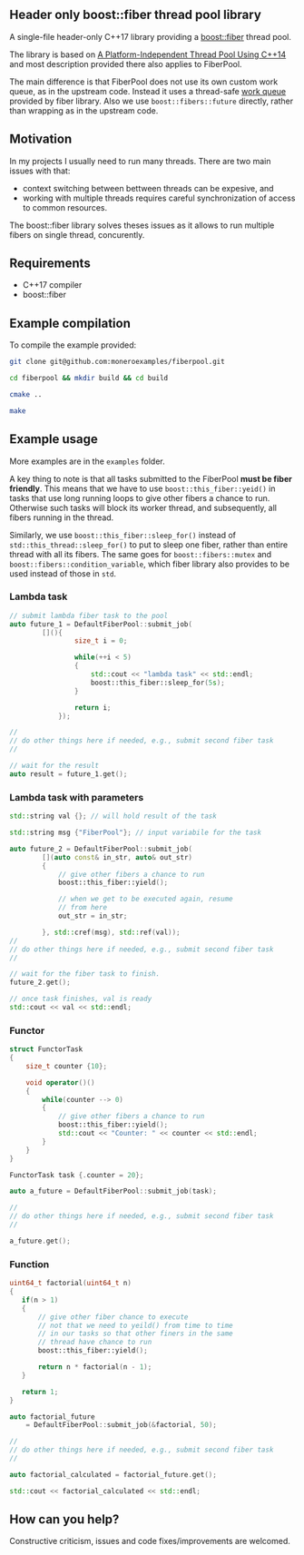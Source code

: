 ## Header only boost::fiber thread pool library

A single-file header-only C++17 library providing 
a [boost::fiber](https://github.com/boostorg/fiber) thread pool.

The library is based on 
[A Platform-Independent Thread Pool Using C++14](http://roar11.com/2016/01/a-platform-independent-thread-pool-using-c14/)
and most description provided there also applies to FiberPool. 

The main difference is that 
FiberPool does not use its own custom work queue, as in the upstream code. Instead
it uses a thread-safe [work queue](https://www.boost.org/doc/libs/1_69_0/libs/fiber/doc/html/fiber/synchronization/channels/buffered_channel.html)
provided by fiber library. Also we use `boost::fibers::future` directly, rather than
wrapping as in the upstream code.

## Motivation

In my projects I usually need to run many threads. There are two main issues
with that: 
 - context switching between
bettween threads can be expesive, and
 - working with multiple threads requires
careful synchronization of access to common resources. 


The boost::fiber library solves theses issues as it allows 
to run multiple fibers on single thread, concurently.  

## Requirements

 - C++17 compiler
 - boost::fiber 

## Example compilation 

To compile the example provided:

```bash
git clone git@github.com:moneroexamples/fiberpool.git

cd fiberpool && mkdir build && cd build

cmake ..

make 
```
		
## Example usage

More examples are in the `examples` folder.

A key thing to note is that all tasks submitted to the FiberPool
**must be fiber friendly**. This means that we have to use 
`boost::this_fiber::yeid()` in
tasks that use long running loops 
to give other fibers a chance to run. Otherwise such tasks will block
its worker thread, and subsequently, all fibers running in the thread. 


Similarly, we use `boost::this_fiber::sleep_for()` instead
of `std::this_thread::sleep_for()` to put to sleep one fiber, rather than
entire thread with all its fibers. The same goes for `boost::fibers::mutex` 
and `boost::fibers::condition_variable`, which
fiber library also provides to be used instead of those in `std`.

### Lambda task

```C++
// submit lambda fiber task to the pool
auto future_1 = DefaultFiberPool::submit_job(
        [](){
                size_t i = 0;

                while(++i < 5)
                {
                    std::cout << "lambda task" << std::endl;
				    boost::this_fiber::sleep_for(5s);
                }

                return i;
            });

//
// do other things here if needed, e.g., submit second fiber task
//

// wait for the result
auto result = future_1.get();
```

### Lambda task with parameters

```C++
std::string val {}; // will hold result of the task

std::string msg {"FiberPool"}; // input variabile for the task

auto future_2 = DefaultFiberPool::submit_job(
        [](auto const& in_str, auto& out_str)
        {
    		// give other fibers a chance to run
			boost::this_fiber::yield();

			// when we get to be executed again, resume
			// from here
            out_str = in_str;

        }, std::cref(msg), std::ref(val));
//
// do other things here if needed, e.g., submit second fiber task
//

// wait for the fiber task to finish.
future_2.get();

// once task finishes, val is ready 
std::cout << val << std::endl;
```

### Functor

```C++
struct FunctorTask
{
	size_t counter {10};

	void operator()()
	{
		while(counter --> 0)
		{
			// give other fibers a chance to run
			boost::this_fiber::yield();
			std::cout << "Counter: " << counter << std::endl;
		}
	}
}

FunctorTask task {.counter = 20};

auto a_future = DefaultFiberPool::submit_job(task);

//
// do other things here if needed, e.g., submit second fiber task
//

a_future.get();
```

### Function


```C++
uint64_t factorial(uint64_t n)
{
   if(n > 1)
   {
	   // give other fiber chance to execute	
	   // not that we need to yeild() from time to time
	   // in our tasks so that other finers in the same 
	   // thread have chance to run		
       boost::this_fiber::yield();

       return n * factorial(n - 1);
   }

   return 1;
}

auto factorial_future 
	= DefaultFiberPool::submit_job(&factorial, 50);

//
// do other things here if needed, e.g., submit second fiber task
//

auto factorial_calculated = factorial_future.get();

std::cout << factorial_calculated << std::endl;
```

## How can you help?

Constructive criticism, issues and code fixes/improvements are welcomed.
